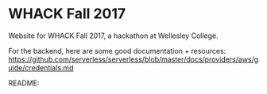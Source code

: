 # WHACK Fall 2017
Website for WHACK Fall 2017, a hackathon at Wellesley College.

For the backend, here are some good documentation + resources:
https://github.com/serverless/serverless/blob/master/docs/providers/aws/guide/credentials.md

README:
